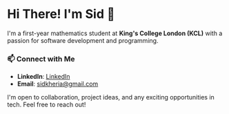 # Hi There! I'm Sid 👋

I'm a first-year mathematics student at **King's College London (KCL)** with a passion for software development and programming.

### 📫 Connect with Me
- **LinkedIn**: [LinkedIn](https://www.linkedin.com/in/sidkheria/)
- **Email**: sidkheria@gmail.com

I'm open to collaboration, project ideas, and any exciting opportunities in tech. Feel free to reach out!
